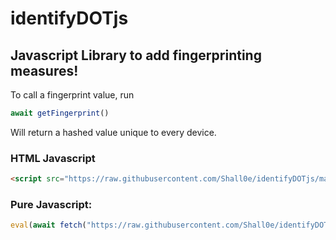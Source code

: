 # identifyDOTjs
## Javascript Library to add fingerprinting measures!

To call a fingerprint value, run
```Javascript
await getFingerprint()
```
Will return a hashed value unique to every device.

### HTML Javascript
```HTML
<script src="https://raw.githubusercontent.com/Shall0e/identifyDOTjs/main/identify.js/"></script>
```

### Pure Javascript:
```Javascript
eval(await fetch("https://raw.githubusercontent.com/Shall0e/identifyDOTjs/main/identify.js/").then(e=>e.text()))
```
